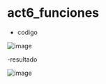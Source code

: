 # act6_funciones
- codigo

 ![image](https://github.com/user-attachments/assets/0fed4f00-72ca-45a4-a91f-ef33f2db327b)

-resultado

![image](https://github.com/user-attachments/assets/59751d48-0fe4-4d09-9b1e-7ba16b7b369e)
